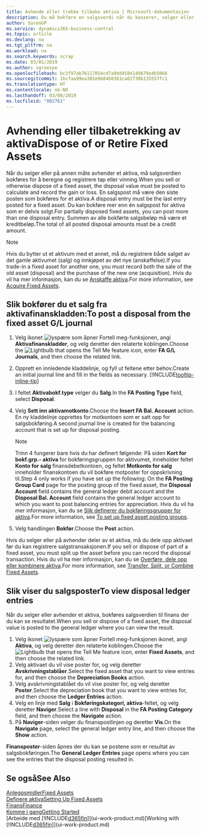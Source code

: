 ```yaml
---
title: Avhende eller trekke tilbake aktiva | Microsoft-dokumentasjon
description: Du må bokføre en salgsverdi når du kasserer, selger eller trekker tilbake et aktivum.
author: SorenGP
ms.service: dynamics365-business-central
ms.topic: article
ms.devlang: na
ms.tgt_pltfrm: na
ms.workload: na
ms.search.keywords: scrap
ms.date: 03/01/2019
ms.author: sgroespe
ms.openlocfilehash: bc3f97ab76117854cd7a9dd4584149b79e4b5066
ms.sourcegitcommit: 1bcfaa99ea302e6b84b8361ca02730b135557fc1
ms.translationtype: HT
ms.contentlocale: nb-NO
ms.lasthandoff: 03/08/2019
ms.locfileid: "802761"
---
```

# <a name="dispose-of-or-retire-fixed-assets"></a><span data-ttu-id="62e6c-103">Avhending eller tilbaketrekking av aktiva</span><span class="sxs-lookup"><span data-stu-id="62e6c-103">Dispose of or Retire Fixed Assets</span></span>
<span data-ttu-id="62e6c-104">Når du selger eller på annen måte avhender et aktiva, må salgsverdien bokføres for å beregne og registrere tap eller vinning.</span><span class="sxs-lookup"><span data-stu-id="62e6c-104">When you sell or otherwise dispose of a fixed asset, the disposal value must be posted to calculate and record the gain or loss.</span></span> <span data-ttu-id="62e6c-105">En salgspost må være den siste posten som bokføres for et aktiva.</span><span class="sxs-lookup"><span data-stu-id="62e6c-105">A disposal entry must be the last entry posted for a fixed asset.</span></span> <span data-ttu-id="62e6c-106">Du kan bokføre mer enn én salgspost for aktiva som er delvis solgt.</span><span class="sxs-lookup"><span data-stu-id="62e6c-106">For partially disposed fixed assets, you can post more than one disposal entry.</span></span> <span data-ttu-id="62e6c-107">Summen av alle bokførte salgsbeløp må være et kreditbeløp.</span><span class="sxs-lookup"><span data-stu-id="62e6c-107">The total of all posted disposal amounts must be a credit amount.</span></span>  

> [!NOTE]  
>   <span data-ttu-id="62e6c-108">Hvis du bytter ut et aktivum med et annet, må du registrere både salget av det gamle aktivumet (salg) og innkjøpet av det nye (anskaffelse).</span><span class="sxs-lookup"><span data-stu-id="62e6c-108">If you trade-in a fixed asset for another one, you must record both the sale of the old asset (disposal) and the purchase of the new one (acquisition).</span></span> <span data-ttu-id="62e6c-109">Hvis du vil ha mer informasjon, kan du se [Anskaffe aktiva](fa-how-acquire.md).</span><span class="sxs-lookup"><span data-stu-id="62e6c-109">For more information, see [Acquire Fixed Assets](fa-how-acquire.md).</span></span>  

## <a name="to-post-a-disposal-from-the-fixed-asset-gl-journal"></a><span data-ttu-id="62e6c-110">Slik bokfører du et salg fra aktivafinanskladden:</span><span class="sxs-lookup"><span data-stu-id="62e6c-110">To post a disposal from the fixed asset G/L journal</span></span>
1. <span data-ttu-id="62e6c-111">Velg ikonet ![lyspære som åpner Fortell meg-funksjonen](media/ui-search/search_small.png "Fortell hva du vil gjøre"), angi **Aktivafinanskladder**, og velg deretter den relaterte koblingen.</span><span class="sxs-lookup"><span data-stu-id="62e6c-111">Choose the ![Lightbulb that opens the Tell Me feature](media/ui-search/search_small.png "Tell me what you want to do") icon, enter **FA G/L Journals**, and then choose the related link.</span></span>  
2. <span data-ttu-id="62e6c-112">Opprett en innledende kladdelinje, og fyll ut feltene etter behov.</span><span class="sxs-lookup"><span data-stu-id="62e6c-112">Create an initial journal line and fill in the fields as necessary.</span></span> [!INCLUDE[tooltip-inline-tip](includes/tooltip-inline-tip_md.md)]  
3. <span data-ttu-id="62e6c-113">I feltet **Aktivabokf.type** velger du **Salg**.</span><span class="sxs-lookup"><span data-stu-id="62e6c-113">In the **FA Posting Type** field, select **Disposal**.</span></span>  
4. <span data-ttu-id="62e6c-114">Velg **Sett inn aktivamotkonto**.</span><span class="sxs-lookup"><span data-stu-id="62e6c-114">Choose the **Insert FA Bal. Account** action.</span></span> <span data-ttu-id="62e6c-115">En ny kladdelinje opprettes for motkontoen som er satt opp for salgsbokføring.</span><span class="sxs-lookup"><span data-stu-id="62e6c-115">A second journal line is created for the balancing account that is set up for disposal posting.</span></span>  

    > [!NOTE]  
    >   <span data-ttu-id="62e6c-116">Trinn 4 fungerer bare hvis du har definert følgende: På siden **Kort for bokf.grp.- aktiva** for bokføringsgruppen for aktivumet, inneholder feltet **Konto for salg** finansdebetkontoen, og feltet **Motkonto for salg** inneholder finanskontoen du vil bokføre motposter for oppskrivning til.</span><span class="sxs-lookup"><span data-stu-id="62e6c-116">Step 4 only works if you have set up the following: On the **FA Posting Group Card** page for the posting group of the fixed asset, the **Disposal Account** field contains the general ledger debit account and the **Disposal Bal. Account** field contains the general ledger account to which you want to post balancing entries for appreciation.</span></span> <span data-ttu-id="62e6c-117">Hvis du vil ha mer informasjon, kan du se [Slik definerer du bokføringsgrupper for aktiva](fa-how-setup-general.md#to-set-up-fixed-asset-posting-groups).</span><span class="sxs-lookup"><span data-stu-id="62e6c-117">For more information, see [To set up fixed asset posting groups](fa-how-setup-general.md#to-set-up-fixed-asset-posting-groups).</span></span>  
5. <span data-ttu-id="62e6c-118">Velg handlingen **Bokfør**.</span><span class="sxs-lookup"><span data-stu-id="62e6c-118">Choose the **Post** action.</span></span>  

<span data-ttu-id="62e6c-119">Hvis du selger eller på avhender deler av et aktiva, må du dele opp aktivaet før du kan registrere salgstransaksjonen.</span><span class="sxs-lookup"><span data-stu-id="62e6c-119">If you sell or dispose of part of a fixed asset, you must split up the asset before you can record the disposal transaction.</span></span> <span data-ttu-id="62e6c-120">Hvis du vil ha mer informasjon, kan du se [Overføre, dele opp eller kombinere aktiva](fa-how-trans-split-combine.md).</span><span class="sxs-lookup"><span data-stu-id="62e6c-120">For more information, see [Transfer, Split, or Combine Fixed Assets](fa-how-trans-split-combine.md).</span></span>  

## <a name="to-view-disposal-ledger-entries"></a><span data-ttu-id="62e6c-121">Slik viser du salgsposter</span><span class="sxs-lookup"><span data-stu-id="62e6c-121">To view disposal ledger entries</span></span>
<span data-ttu-id="62e6c-122">Når du selger eller avhender et aktiva, bokføres salgsverdien til finans der du kan se resultatet.</span><span class="sxs-lookup"><span data-stu-id="62e6c-122">When you sell or dispose of a fixed asset, the disposal value is posted to the general ledger where you can view the result.</span></span>  

1. <span data-ttu-id="62e6c-123">Velg ikonet ![lyspære som åpner Fortell meg-funksjonen](media/ui-search/search_small.png "Fortell hva du vil gjøre") ikonet, angi **Aktiva**, og velg deretter den relaterte koblingen.</span><span class="sxs-lookup"><span data-stu-id="62e6c-123">Choose the ![Lightbulb that opens the Tell Me feature](media/ui-search/search_small.png "Tell me what you want to do") icon, enter **Fixed Assets**, and then choose the related link.</span></span>  
2. <span data-ttu-id="62e6c-124">Velg aktivaet du vil vise poster for, og velg deretter **Avskrivningstablåer**.</span><span class="sxs-lookup"><span data-stu-id="62e6c-124">Select the fixed asset that you want to view entries for, and then choose the **Depreciation Books** action.</span></span>  
3. <span data-ttu-id="62e6c-125">Velg avskrivningstablået du vil vise poster for, og velg deretter **Poster**.</span><span class="sxs-lookup"><span data-stu-id="62e6c-125">Select the depreciation book that you want to view entries for, and then choose the **Ledger Entries** action.</span></span>  
4. <span data-ttu-id="62e6c-126">Velg en linje med **Salg** i **Bokføringskategori, aktiva**-feltet, og velg deretter **Naviger**.</span><span class="sxs-lookup"><span data-stu-id="62e6c-126">Select a line with **Disposal** in the **FA Posting Category** field, and then choose the **Navigate** action.</span></span>  
5. <span data-ttu-id="62e6c-127">På **Naviger**-siden velger du finanspostlinjen og deretter **Vis**.</span><span class="sxs-lookup"><span data-stu-id="62e6c-127">On the **Navigate** page, select the general ledger entry line, and then choose the **Show** action.</span></span>  

<span data-ttu-id="62e6c-128">**Finansposter**-siden åpnes der du kan se postene som er resultat av salgsbokføringen.</span><span class="sxs-lookup"><span data-stu-id="62e6c-128">The **General Ledger Entries** page opens where you can see the entries that the disposal posting resulted in.</span></span>  

## <a name="see-also"></a><span data-ttu-id="62e6c-129">Se også</span><span class="sxs-lookup"><span data-stu-id="62e6c-129">See Also</span></span>
[<span data-ttu-id="62e6c-130">Anleggsmidler</span><span class="sxs-lookup"><span data-stu-id="62e6c-130">Fixed Assets</span></span>](fa-manage.md)  
[<span data-ttu-id="62e6c-131">Definere aktiva</span><span class="sxs-lookup"><span data-stu-id="62e6c-131">Setting Up Fixed Assets</span></span>](fa-setup.md)  
[<span data-ttu-id="62e6c-132">Finans</span><span class="sxs-lookup"><span data-stu-id="62e6c-132">Finance</span></span>](finance.md)  
[<span data-ttu-id="62e6c-133">Komme i gang</span><span class="sxs-lookup"><span data-stu-id="62e6c-133">Getting Started</span></span>](product-get-started.md)  
<span data-ttu-id="62e6c-134">[Arbeide med [!INCLUDE[d365fin](includes/d365fin_md.md)]](ui-work-product.md)</span><span class="sxs-lookup"><span data-stu-id="62e6c-134">[Working with [!INCLUDE[d365fin](includes/d365fin_md.md)]](ui-work-product.md)</span></span>
